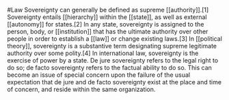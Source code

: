 #Law 
Sovereignty can generally be defined as supreme [[authority]].[1] Sovereignty entails [[hierarchy]] within the [[state]], as well as external [[autonomy]] for states.[2] In any state, sovereignty is assigned to the person, body, or [[institution]] that has the ultimate authority over other people in order to establish a [[law]] or change existing laws.[3] In [[political theory]], sovereignty is a substantive term designating supreme legitimate authority over some polity.[4] In international law, sovereignty is the exercise of power by a state. De jure sovereignty refers to the legal right to do so; de facto sovereignty refers to the factual ability to do so. This can become an issue of special concern upon the failure of the usual expectation that de jure and de facto sovereignty exist at the place and time of concern, and reside within the same organization.